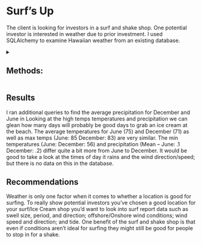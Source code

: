 # Surf’s Up
The client is looking for investors in a surf and shake shop. One potential investor is interested in weather due to prior investment.  I used SQLAlchemy to examine Hawaiian weather from an existing database.

<details><summary><h2>Methods:</h2></summary>

1. I imported the dependencies for the project.
```
%matplotlib inline
from matplotlib import style
style.use('fivethirtyeight')
import matplotlib.pyplot as plt

import numpy as np
import pandas as pd
import datetime as dt

import sqlalchemy
from sqlalchemy.ext.automap import automap_base
from sqlalchemy.orm import Session
from sqlalchemy import create_engine, func
```
2. I prepared the engine and set the tables to a variable.
```
engine = create_engine("sqlite:///hawaii.sqlite")
Base = automap_base()
Base.prepare(engine, reflect=True)

Measurement = Base.classes.measurement
Station = Base.classes.station
session = Session(engine)
from sqlalchemy import extract
```
3. I queried the tobs and dates for June, set a list of the temperatures to a variable, created a DataFrame from that list, and used .describe() to get the June temperature summary statistics.
```
june_temps = session.query(Measurement.date, Measurement.tobs).filter(extract('month', Measurement.date)==6).all()
june_temps_list = [x.tobs for x in june_temps]
june_temp_df = pd.DataFrame(june_temps_list,columns=['June Temps'])
june_temp_df.describe()

```
![June temps . describe](https://github.com/MichelaZ/Surfs_Up/blob/main/Resources/June_temps.png)

4. I did the same thing for the December temps.
```
dec_temps = session.query(Measurement.date, Measurement.tobs).filter(extract('month', Measurement.date)==12).all()

dec_temps_list = [x.tobs for x in dec_temps]
dec_temp_df = pd.DataFrame(dec_temps_list,columns=['December Temps'])
dec_temp_df.describe()
```
![Dec temps . describe](https://github.com/MichelaZ/Surfs_Up/blob/main/Practice/dec_temps.png)

5. I queried the precipitation and dates for June, set a list of the precipitation to a variable, created a DataFrame from that list, and used . describe to get the June precipitation summary statistics.
```
june_prcp = session.query(Measurement.prcp).filter(extract('month', Measurement.date) == 6).all()
june_prcp = [x.prcp for x in june_prcp]
june_prcp_df = pd.DataFrame(june_prcp)
june_prcp_df.describe()
```
![June precipitation .describe](https://github.com/MichelaZ/Surfs_Up/blob/main/Resources/June_Prcp.png)

6. I did the same thing for the December precipitation.
```
dec_prcp = session.query(Measurement.prcp).filter(extract('month', Measurement.date) == 12).all()
dec_prcp = [x.prcp for x in dec_prcp]
dec_prcp_df = pd.DataFrame(dec_prcp)
dec_prcp_df.describe()
```
![December precipitation .describe](https://github.com/MichelaZ/Surfs_Up/blob/main/Resources/Dec_Prcp.png)

</details>

## Results
I ran additional queries to find the average precipitation for December and June in Looking at the high temps temperatures and precipitation we can glean how many days will probably be good days to grab an ice cream at the beach. The average temperatures for June (75) and December (71) as well as max temps (June: 85 December: 83) are very similar. The min temperatures (June: December: 56) and precipitation (Mean – June: .1 December: .2) differ quite a bit more from June to December. It would be good to take a look at the times of day it rains and the wind direction/speed; but there is no data on this in the database. 
## Recommendations
Weather is only one factor when it comes to whether a location is good for surfing. To really show potential investors you’ve chosen a good location for your surf/Ice Cream shop you’d want to look into surf report data such as swell size, period, and direction; offshore/Onshore wind conditions; wind speed and direction; and tide. One benefit of the surf and shake shop is that even if conditions aren’t ideal for surfing they might still be good for people to stop in for a shake.

